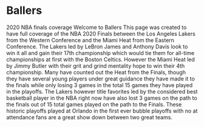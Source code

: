# Ballers
2020 NBA finals coverage
Welcome to Ballers 
This page was created to have full coverage of the NBA 2020 Finals between the Los Angeles Lakers from the Western Conference and the Miami Heat from the Eastern Conference. The Lakers led by LeBron James and Anthony Davis look to win it all and gain their 17th championship which would tie them for all-time championships at first with the Boston Celtics. However the Miami Heat led by Jimmy Butler with their grit and grind mentality hope to win their 4th championship. Many have counted out the Heat from the Finals, though they have several young players under great guidance they have made it to the finals while only losing 3 games in the total 15 games they have played in the playoffs. The Lakers however title favorites led by the considered best basketball player in the NBA right now have also lost 3 games on the path to the finals out of 15 total games played on the path to the Finals. These historic playoffs played at Orlando in the first ever bubble playoffs with no at attendance fans are a great show down between two great teams.
